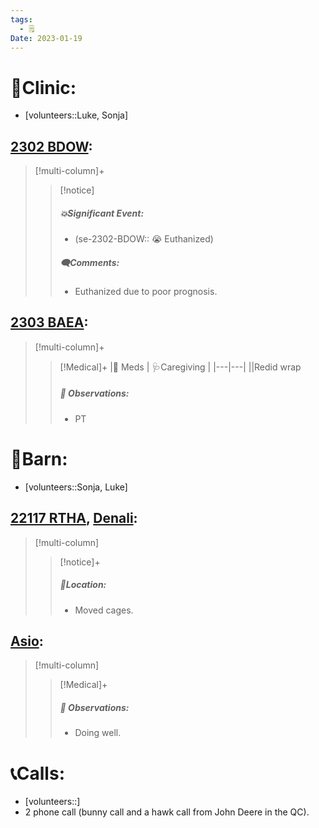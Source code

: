 ```yaml
---
tags:
  - 🗒️
Date: 2023-01-19
---
```


# 🏥Clinic:
- [volunteers::Luke, Sonja]

## [2302 BDOW](../RARE%20Birds/2302%20BDOW.md):
> [!multi-column]+
>
>> [!notice]
>> ##### 💥Significant Event:
>> - (se-2302-BDOW:: 😭 Euthanized)
>>
>> ##### 🗨️Comments:
>> - Euthanized due to poor prognosis.

## [2303 BAEA](../RARE%20Birds/2303%20BAEA.md):
> [!multi-column]+
>
>> [!Medical]+
>> |💊 Meds | 🩺Caregiving |
>> |---|---|
>> ||Redid wrap
>>
>> ##### 🔭 Observations:
>> - PT

# 🏡Barn:
- [volunteers::Sonja, Luke]

## [22117 RTHA](../RARE%20Birds/22117%20RTHA.md), [Denali](../RARE%20Birds/Ed%20Birds/Denali.md):
> [!multi-column]
>
>> [!notice]+
>> ##### 📍Location:
>>- Moved cages.

## [Asio](../RARE%20Birds/Ed%20Birds/Asio.md):
> [!multi-column]
>
>> [!Medical]+
>> ##### 🔭 Observations:
>> - Doing well.

# 📞Calls:
- [volunteers::]
- 2 phone call (bunny call and a hawk call from John Deere in the QC).